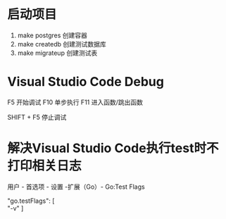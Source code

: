 # 启动项目

1. make postgres 创建容器
2. make createdb 创建测试数据库
3. make migrateup 创建测试表

# Visual Studio Code Debug
F5  开始调试
F10 单步执行
F11 进入函数/跳出函数

SHIFT + F5 停止调试

# 解决Visual Studio Code执行test时不打印相关日志

用户 - 首选项 - 设置 -扩展（Go）- Go:Test Flags

"go.testFlags": [  
    "-v"
]